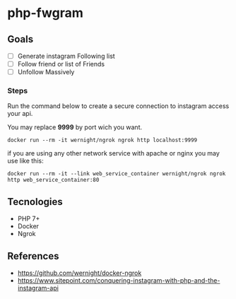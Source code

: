 # php-fwgram

## Goals
- [ ] Generate instagram Following list
- [ ] Follow friend or list of Friends
- [ ] Unfollow Massively

### Steps

Run the command below to create a secure connection to instagram access your api.

You may replace **9999** by port wich you want.
```
docker run --rm -it wernight/ngrok ngrok http localhost:9999
```

if you are using any other network service with apache or nginx you may use like this:
```
docker run --rm -it --link web_service_container wernight/ngrok ngrok http web_service_container:80
```

## Tecnologies
- PHP 7+
- Docker
- Ngrok

## References
- https://github.com/wernight/docker-ngrok
- https://www.sitepoint.com/conquering-instagram-with-php-and-the-instagram-api

